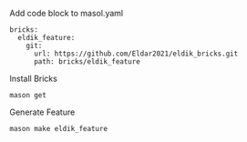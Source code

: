 Add code block to masol.yaml
```
bricks:
  eldik_feature:
    git:
      url: https://github.com/Eldar2021/eldik_bricks.git
      path: bricks/eldik_feature
```

Install Bricks
```
mason get
```

Generate Feature
```
mason make eldik_feature
```
